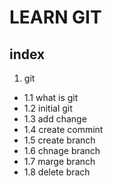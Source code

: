 # LEARN GIT 
## index
1) git
- 1.1 what is git
- 1.2 initial git
- 1.3 add change
- 1.4 create commint
- 1.5 create branch
- 1.6 chnage branch
- 1.7 marge branch
- 1.8 delete brach

